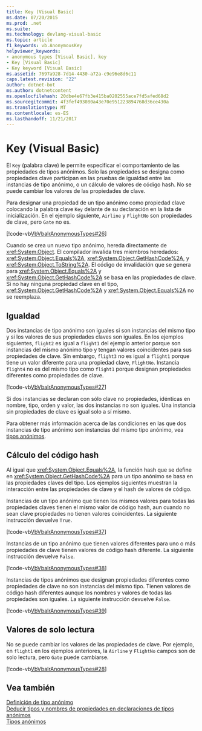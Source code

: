```yaml
---
title: Key (Visual Basic)
ms.date: 07/20/2015
ms.prod: .net
ms.suite: 
ms.technology: devlang-visual-basic
ms.topic: article
f1_keywords: vb.AnonymousKey
helpviewer_keywords:
- anonymous types [Visual Basic], key
- Key [Visual Basic]
- Key keyword [Visual Basic]
ms.assetid: 7697a928-7d14-4430-a72a-c9e96e8d6c11
caps.latest.revision: "22"
author: dotnet-bot
ms.author: dotnetcontent
ms.openlocfilehash: 20dbe4e67fb3e415ba0202555ace7fd5afed68d2
ms.sourcegitcommit: 4f3fef493080a43e70e951223894768d36ce430a
ms.translationtype: MT
ms.contentlocale: es-ES
ms.lasthandoff: 11/21/2017
---
```

# <a name="key-visual-basic"></a>Key (Visual Basic)
El `Key` (palabra clave) le permite especificar el comportamiento de las propiedades de tipos anónimos. Solo las propiedades se designa como propiedades clave participan en las pruebas de igualdad entre las instancias de tipo anónimo, o un cálculo de valores de código hash. No se puede cambiar los valores de las propiedades de clave.  
  
 Para designar una propiedad de un tipo anónimo como propiedad clave colocando la palabra clave `Key` delante de su declaración en la lista de inicialización. En el ejemplo siguiente, `Airline` y `FlightNo` son propiedades de clave, pero `Gate` no es.  
  
 [!code-vb[VbVbalrAnonymousTypes#26](../../../visual-basic/language-reference/modifiers/codesnippet/VisualBasic/key_1.vb)]  
  
 Cuando se crea un nuevo tipo anónimo, hereda directamente de <xref:System.Object>. El compilador invalida tres miembros heredados: <xref:System.Object.Equals%2A>, <xref:System.Object.GetHashCode%2A>, y <xref:System.Object.ToString%2A>. El código de invalidación que se genera para <xref:System.Object.Equals%2A> y <xref:System.Object.GetHashCode%2A> se basa en las propiedades de clave. Si no hay ninguna propiedad clave en el tipo, <xref:System.Object.GetHashCode%2A> y <xref:System.Object.Equals%2A> no se reemplaza.  
  
## <a name="equality"></a>Igualdad  
 Dos instancias de tipo anónimo son iguales si son instancias del mismo tipo y si los valores de sus propiedades claves son iguales. En los ejemplos siguientes, `flight2` es igual a `flight1` del ejemplo anterior porque son instancias del mismo anónimo tipo y tengan valores coincidentes para sus propiedades de clave. Sin embargo, `flight3` no es igual a `flight1` porque tiene un valor diferente para una propiedad clave, `FlightNo`. Instancia `flight4` no es del mismo tipo como `flight1` porque designan propiedades diferentes como propiedades de clave.  
  
 [!code-vb[VbVbalrAnonymousTypes#27](../../../visual-basic/language-reference/modifiers/codesnippet/VisualBasic/key_2.vb)]  
  
 Si dos instancias se declaran con sólo clave no propiedades, idénticas en nombre, tipo, orden y valor, las dos instancias no son iguales. Una instancia sin propiedades de clave es igual solo a sí mismo.  
  
 Para obtener más información acerca de las condiciones en las que dos instancias de tipo anónimo son instancias del mismo tipo anónimo, vea [tipos anónimos](../../../visual-basic/programming-guide/language-features/objects-and-classes/anonymous-types.md).  
  
## <a name="hash-code-calculation"></a>Cálculo del código hash  
 Al igual que <xref:System.Object.Equals%2A>, la función hash que se define en <xref:System.Object.GetHashCode%2A> para un tipo anónimo se basa en las propiedades claves del tipo. Los ejemplos siguientes muestran la interacción entre las propiedades de clave y el hash de valores de código.  
  
 Instancias de un tipo anónimo que tienen los mismos valores para todas las propiedades claves tienen el mismo valor de código hash, aun cuando no sean clave propiedades no tienen valores coincidentes. La siguiente instrucción devuelve `True`.  
  
 [!code-vb[VbVbalrAnonymousTypes#37](../../../visual-basic/language-reference/modifiers/codesnippet/VisualBasic/key_3.vb)]  
  
 Instancias de un tipo anónimo que tienen valores diferentes para uno o más propiedades de clave tienen valores de código hash diferente. La siguiente instrucción devuelve `False`.  
  
 [!code-vb[VbVbalrAnonymousTypes#38](../../../visual-basic/language-reference/modifiers/codesnippet/VisualBasic/key_4.vb)]  
  
 Instancias de tipos anónimos que designan propiedades diferentes como propiedades de clave no son instancias del mismo tipo. Tienen valores de código hash diferentes aunque los nombres y valores de todas las propiedades son iguales. La siguiente instrucción devuelve `False`.  
  
 [!code-vb[VbVbalrAnonymousTypes#39](../../../visual-basic/language-reference/modifiers/codesnippet/VisualBasic/key_5.vb)]  
  
## <a name="read-only-values"></a>Valores de solo lectura  
 No se puede cambiar los valores de las propiedades de clave. Por ejemplo, en `flight1` en los ejemplos anteriores, la `Airline` y `FlightNo` campos son de solo lectura, pero `Gate` puede cambiarse.  
  
 [!code-vb[VbVbalrAnonymousTypes#28](../../../visual-basic/language-reference/modifiers/codesnippet/VisualBasic/key_6.vb)]  
  
## <a name="see-also"></a>Vea también  
 [Definición de tipo anónimo](../../../visual-basic/programming-guide/language-features/objects-and-classes/anonymous-type-definition.md)  
 [Deducir tipos y nombres de propiedades en declaraciones de tipos anónimos](../../../visual-basic/programming-guide/language-features/objects-and-classes/how-to-infer-property-names-and-types-in-anonymous-type-declarations.md)  
 [Tipos anónimos](../../../visual-basic/programming-guide/language-features/objects-and-classes/anonymous-types.md)
